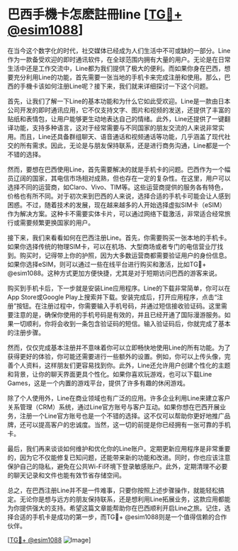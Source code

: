 # 巴西手機卡怎麽註冊line [[TG💪+ @esim1088](https://t.me/s/esim1088)]

在当今这个数字化的时代，社交媒体已经成为人们生活中不可或缺的一部分。Line作为一款备受欢迎的即时通讯软件，在全球范围内拥有大量的用户。无论是在日常生活中还是工作交流中，Line都为我们提供了极大的便利。而如果你身在巴西，想要充分利用Line的功能，首先需要一张当地的手机卡来完成注册和使用。那么，巴西的手機卡该如何注册Line呢？接下来，我们就来详细探讨一下这个问题。

首先，让我们了解一下Line的基本功能和为什么它如此受欢迎。Line是一款由日本公司开发的即时通讯应用，它不仅支持文字、图片和视频的发送，还提供了丰富的贴纸和表情包，让用户能够更生动地表达自己的情绪。此外，Line还提供了一键翻译功能，支持多种语言，这对于经常需要与不同国家的朋友交流的人来说非常实用。而且，Line还具备群组聊天、语音通话和视频通话等功能，几乎涵盖了现代社交的所有需求。因此，无论是与朋友保持联系，还是进行商务沟通，Line都是一个不错的选择。

然而，要想在巴西使用Line，首先需要解决的就是手机卡的问题。巴西作为一个幅员辽阔的国家，其电信市场相对成熟，但也存在一定的复杂性。在这里，用户可以选择不同的运营商，如Claro、Vivo、TIM等。这些运营商提供的服务各有特色，价格也有所不同。对于初次来到巴西的人来说，选择合适的手机卡可能会让人感到困惑。不过，随着技术的发展，现在越来越多的人开始选择虚拟SIM卡（eSIM）作为解决方案。这种卡不需要实体卡片，可以通过网络下载激活，非常适合经常旅行或需要频繁更换国家的用户。

接下来，我们来看看如何在巴西注册Line。首先，你需要购买一张本地的手机卡。如果你选择传统的物理SIM卡，可以在机场、大型商场或者专门的电信营业厅找到。购买时，记得带上你的护照，因为大多数运营商都需要验证用户的身份信息。如果你选择eSIM，则可以通过一些在线平台进行购买和激活，比如TG💪+ @esim1088。这种方式更加方便快捷，尤其是对于短期访问巴西的游客来说。

购买到手机卡后，下一步就是安装Line应用程序。Line的下载非常简单，你可以在App Store或Google Play上搜索并下载。安装完成后，打开应用程序，点击“注册”按钮。在注册过程中，你需要输入手机号码，并通过短信接收验证码。这里需要注意的是，确保你使用的手机号码是有效的，并且已经开通了国际漫游服务。如果一切顺利，你将会收到一条包含验证码的短信。输入验证码后，你就完成了基本的注册步骤。

然而，仅仅完成基本注册并不意味着你可以立即畅快地使用Line的所有功能。为了获得更好的体验，你可能还需要进行一些额外的设置。例如，你可以上传头像，完善个人资料，这样朋友们更容易找到你。此外，Line还允许用户创建个性化的主题和背景，让你的聊天界面更具个性化。如果你喜欢玩游戏，也可以下载Line Games，这是一个内置的游戏平台，提供了许多有趣的休闲游戏。

除了个人使用外，Line在商业领域也有广泛的应用。许多企业利用Line来建立客户关系管理（CRM）系统，通过Line官方账号与客户互动。如果你想在巴西开展业务，注册一个Line官方账号也是一个不错的选择。这不仅可以帮助你更好地推广品牌，还可以提高客户的忠诚度。当然，这一切的前提是你已经拥有一张可靠的手机卡。

最后，我们再来谈谈如何维护和优化你的Line账户。定期更新应用程序是非常重要的，因为它不仅能修复已知问题，还能带来新的功能和改进。同时，你也应该注意保护自己的隐私，避免在公共Wi-Fi环境下登录敏感账户。此外，定期清理不必要的聊天记录和文件也能有效节省存储空间。

总之，在巴西注册Line并不是一件难事，只要你按照上述步骤操作，就能轻松搞定。无论你是想与远方的朋友保持联系，还是想利用Line拓展业务，这款应用都能为你提供强大的支持。希望这篇文章能帮助你在巴西顺利开启Line之旅。记住，选择合适的手机卡是成功的第一步，而TG💪+ @esim1088则是一个值得信赖的合作伙伴。

[[TG💪+ @esim1088](https://t.me/s/esim1088) ![Image](https://i.postimg.cc/4NQfJmqS/Snipaste-2025-05-13-00-14-12.png)]